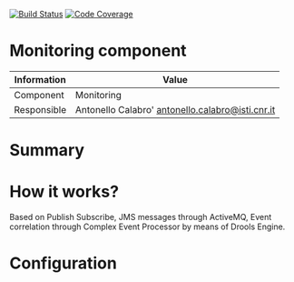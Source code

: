 [![Build Status](https://travis-ci.org/acalabro/glimpse.png)](https://travis-ci.org/acalabro/glimpse) [![Code Coverage](https://codecov.io/gh/acalabro/glimpse.svg)](https://codecov.io/gh/acalabro/glimpse)

Monitoring component
====================

Information   | Value
------------- | --------
Component     | Monitoring
Responsible   | Antonello Calabro' <antonello.calabro@isti.cnr.it>

# Summary

# How it works?
Based on Publish Subscribe, JMS messages through ActiveMQ, Event correlation
through Complex Event Processor by means of Drools Engine.

# Configuration
